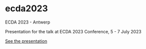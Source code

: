 # ecda2023
ECDA 2023 - Antwerp

Presentation for the talk at ECDA 2023 Conference, 5 - 7 July 2023

<A HREF = "https://domenicovistocco.it/2023-ecda-antwerp/ecda-2023-lecture.html" TARGET = "_BLANK">See the presentation</A>
